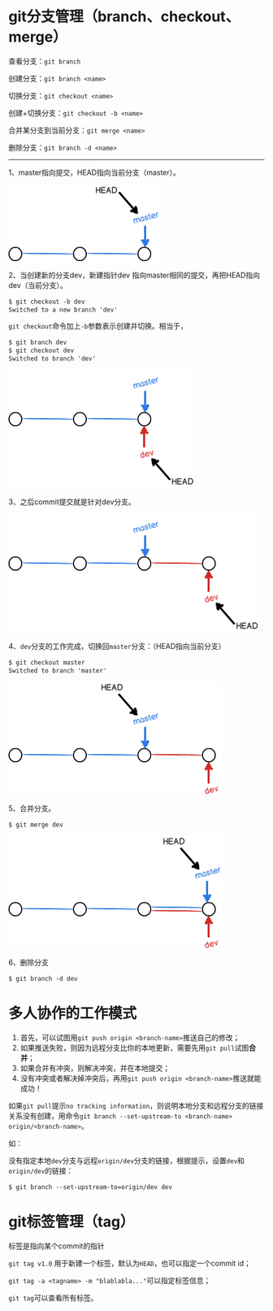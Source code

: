 # git分支管理（branch、checkout、merge）

查看分支：`git branch`

创建分支：`git branch <name>`

切换分支：`git checkout <name>`

创建+切换分支：`git checkout -b <name>`

合并某分支到当前分支：`git merge <name>`

删除分支：`git branch -d <name>`

------



1、master指向提交，HEAD指向当前分支（master）。

![](https://github.com/increasinglyy/notes/raw/master/images/0.png)

2、当创建新的分支dev，新建指针dev 指向master相同的提交，再把HEAD指向dev（当前分支）。

```
$ git checkout -b dev
Switched to a new branch 'dev'
```

`git checkout`命令加上`-b`参数表示创建并切换。相当于，

```
$ git branch dev
$ git checkout dev
Switched to branch 'dev'
```

![](https://github.com/increasinglyy/notes/raw/master/images/1.png)



3、之后commit提交就是针对dev分支。

![](https://github.com/increasinglyy/notes/raw/master/images/2.png)

4、`dev`分支的工作完成，切换回`master`分支：（HEAD指向当前分支）

```
$ git checkout master
Switched to branch 'master'
```

![](https://github.com/increasinglyy/notes/raw/master/images/3.png)



5、合并分支。

```
$ git merge dev
```

![](https://github.com/increasinglyy/notes/raw/master/images/4.png)

6、删除分支

```
$ git branch -d dev
```



# 多人协作的工作模式

1. 首先，可以试图用`git push origin <branch-name>`推送自己的修改；
2. 如果推送失败，则因为远程分支比你的本地更新，需要先用`git pull`试图**合并**；
3. 如果合并有冲突，则解决冲突，并在本地提交；
4. 没有冲突或者解决掉冲突后，再用`git push origin <branch-name>`推送就能成功！

 如果`git pull`提示`no tracking information`，则说明本地分支和远程分支的链接关系没有创建，用命令`git branch --set-upstream-to <branch-name> origin/<branch-name>`。

如：

没有指定本地`dev`分支与远程`origin/dev`分支的链接，根据提示，设置`dev`和`origin/dev`的链接：

```
$ git branch --set-upstream-to=origin/dev dev
```



# git标签管理（tag）

标签是指向某个commit的指针

`git tag v1.0`  用于新建一个标签，默认为`HEAD`，也可以指定一个commit id；

`git tag -a <tagname> -m "blablabla..."`可以指定标签信息；

`git tag`可以查看所有标签。



